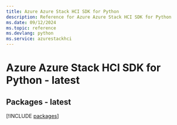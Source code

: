 ```yaml
---
title: Azure Azure Stack HCI SDK for Python
description: Reference for Azure Azure Stack HCI SDK for Python
ms.date: 09/12/2024
ms.topic: reference
ms.devlang: python
ms.service: azurestackhci
---
```

# Azure Azure Stack HCI SDK for Python - latest
## Packages - latest
[!INCLUDE [packages](azure-stack-hci-index.md)]